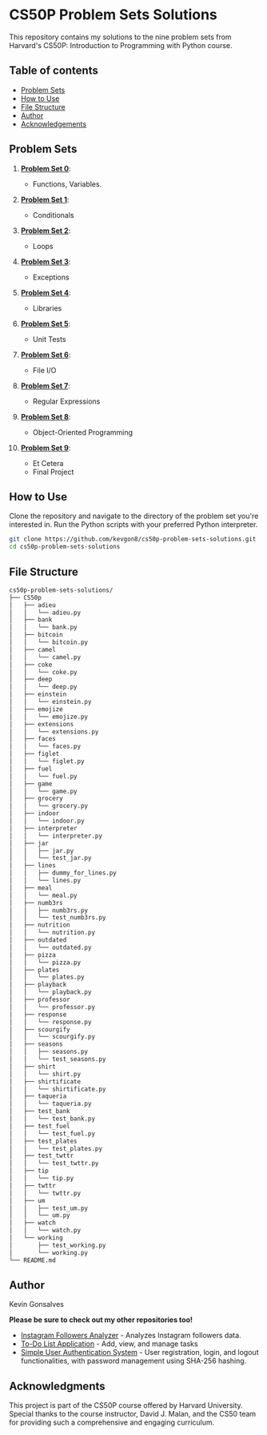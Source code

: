 # CS50P Problem Sets Solutions

This repository contains my solutions to the nine problem sets from Harvard's CS50P: Introduction to Programming with Python course.

## Table of contents
- [Problem Sets](#problem-sets)
- [How to Use](#how-to-use)
- [File Structure](#file-structure)
- [Author](#author)
- [Acknowledgements](acknowledgements)

## Problem Sets

1. [**Problem Set 0**](https://cs50.harvard.edu/python/2022/psets/0/):
   - Functions, Variables.

2. [**Problem Set 1**](https://cs50.harvard.edu/python/2022/psets/1/):
   - Conditionals

3. [**Problem Set 2**](https://cs50.harvard.edu/python/2022/psets/2/):
   - Loops

4. [**Problem Set 3**](https://cs50.harvard.edu/python/2022/psets/3/): 
   - Exceptions

5. [**Problem Set 4**](https://cs50.harvard.edu/python/2022/psets/4/): 
   - Libraries

6. [**Problem Set 5**](https://cs50.harvard.edu/python/2022/psets/5/):
   - Unit Tests

7. [**Problem Set 6**](https://cs50.harvard.edu/python/2022/psets/6/):
   - File I/O

8. [**Problem Set 7**](https://cs50.harvard.edu/python/2022/psets/7/):
   - Regular Expressions

9. [**Problem Set 8**](https://cs50.harvard.edu/python/2022/psets/8/):
   - Object-Oriented Programming 

10. [**Problem Set 9**](https://cs50.harvard.edu/python/2022/project/):
    - Et Cetera
    - Final Project
## How to Use

Clone the repository and navigate to the directory of the problem set you're interested in. Run the Python scripts with your preferred Python interpreter.

```bash
git clone https://github.com/kevgon8/cs50p-problem-sets-solutions.git
cd cs50p-problem-sets-solutions
```

## File Structure
```bash
cs50p-problem-sets-solutions/
├── CS50p
│   ├── adieu
│   │   └── adieu.py
│   ├── bank
│   │   └── bank.py
│   ├── bitcoin
│   │   └── bitcoin.py
│   ├── camel
│   │   └── camel.py
│   ├── coke
│   │   └── coke.py
│   ├── deep
│   │   └── deep.py
│   ├── einstein
│   │   └── einstein.py
│   ├── emojize
│   │   └── emojize.py
│   ├── extensions
│   │   └── extensions.py
│   ├── faces
│   │   └── faces.py
│   ├── figlet
│   │   └── figlet.py
│   ├── fuel
│   │   └── fuel.py
│   ├── game
│   │   └── game.py
│   ├── grocery
│   │   └── grocery.py
│   ├── indoor
│   │   └── indoor.py
│   ├── interpreter
│   │   └── interpreter.py
│   ├── jar
│   │   ├── jar.py
│   │   └── test_jar.py
│   ├── lines
│   │   ├── dummy_for_lines.py
│   │   └── lines.py
│   ├── meal
│   │   └── meal.py
│   ├── numb3rs
│   │   ├── numb3rs.py
│   │   └── test_numb3rs.py
│   ├── nutrition
│   │   └── nutrition.py
│   ├── outdated
│   │   └── outdated.py
│   ├── pizza
│   │   └── pizza.py
│   ├── plates
│   │   └── plates.py
│   ├── playback
│   │   └── playback.py
│   ├── professor
│   │   └── professor.py
│   ├── response
│   │   └── response.py
│   ├── scourgify
│   │   └── scourgify.py
│   ├── seasons
│   │   ├── seasons.py
│   │   └── test_seasons.py
│   ├── shirt
│   │   └── shirt.py
│   ├── shirtificate
│   │   └── shirtificate.py
│   ├── taqueria
│   │   └── taqueria.py
│   ├── test_bank
│   │   └── test_bank.py
│   ├── test_fuel
│   │   └── test_fuel.py
│   ├── test_plates
│   │   └── test_plates.py
│   ├── test_twttr
│   │   └── test_twttr.py
│   ├── tip
│   │   └── tip.py
│   ├── twttr
│   │   └── twttr.py
│   ├── um
│   │   ├── test_um.py
│   │   └── um.py
│   ├── watch
│   │   └── watch.py
│   └── working
│       ├── test_working.py
│       └── working.py
└── README.md
```

## Author

Kevin Gonsalves

**Please be sure to check out my other repositories too!**
- [Instagram Followers Analyzer](https://github.com/kevgon8/Instagram-Follower-Analyzer) - Analyzes Instagram followers data.
- [To-Do List Application](https://github.com/kevgon8/To-Do-List-App) - Add, view, and manage tasks
- [Simple User Authentication System](https://github.com/kevgon8/User-Authentication-System) - User registration, login, and logout functionalities, with password management using SHA-256 hashing.


## Acknowledgments
This project is part of the CS50P course offered by Harvard University. Special thanks to the course instructor, David J. Malan, and the CS50 team for providing such a comprehensive and engaging curriculum.
